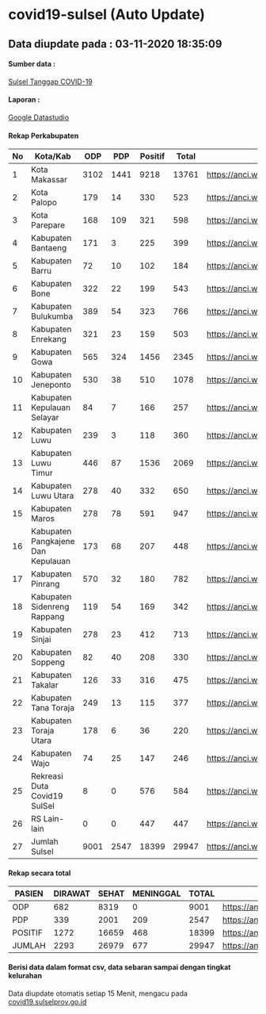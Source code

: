 
# covid19-sulsel (Auto Update)

## Data diupdate pada : 03-11-2020 18:35:09

#### Sumber data :
[Sulsel Tanggap COVID-19](https://covid19.sulselprov.go.id)

#### Laporan :
[Google Datastudio](https://datastudio.google.com/s/jythWGc1j4w)

#### Rekap Perkabupaten 
|No|Kota/Kab|ODP|PDP|Positif|Total|Link|
| --- | --- | --- | --- | --- | --- | --- |
|1|Kota Makassar|3102|1441|9218|13761|https://anci.web.id/cor/kota_makassar|
|2|Kota Palopo|179|14|330|523|https://anci.web.id/cor/kota_palopo|
|3|Kota Parepare|168|109|321|598|https://anci.web.id/cor/kota_parepare|
|4|Kabupaten Bantaeng|171|3|225|399|https://anci.web.id/cor/kabupaten_bantaeng|
|5|Kabupaten Barru|72|10|102|184|https://anci.web.id/cor/kabupaten_barru|
|6|Kabupaten Bone|322|22|199|543|https://anci.web.id/cor/kabupaten_bone|
|7|Kabupaten Bulukumba|389|54|323|766|https://anci.web.id/cor/kabupaten_bulukumba|
|8|Kabupaten Enrekang|321|23|159|503|https://anci.web.id/cor/kabupaten_enrekang|
|9|Kabupaten Gowa|565|324|1456|2345|https://anci.web.id/cor/kabupaten_gowa|
|10|Kabupaten Jeneponto|530|38|510|1078|https://anci.web.id/cor/kabupaten_jeneponto|
|11|Kabupaten Kepulauan Selayar|84|7|166|257|https://anci.web.id/cor/kabupaten_kepulauan_selayar|
|12|Kabupaten Luwu|239|3|118|360|https://anci.web.id/cor/kabupaten_luwu|
|13|Kabupaten Luwu Timur|446|87|1536|2069|https://anci.web.id/cor/kabupaten_luwu_timur|
|14|Kabupaten Luwu Utara|278|40|332|650|https://anci.web.id/cor/kabupaten_luwu_utara|
|15|Kabupaten Maros|278|78|591|947|https://anci.web.id/cor/kabupaten_maros|
|16|Kabupaten Pangkajene Dan Kepulauan|173|68|207|448|https://anci.web.id/cor/kabupaten_pangkajene_dan_kepulauan|
|17|Kabupaten Pinrang|570|32|180|782|https://anci.web.id/cor/kabupaten_pinrang|
|18|Kabupaten Sidenreng Rappang|119|54|169|342|https://anci.web.id/cor/kabupaten_sidenreng_rappang|
|19|Kabupaten Sinjai|278|23|412|713|https://anci.web.id/cor/kabupaten_sinjai|
|20|Kabupaten Soppeng|82|40|208|330|https://anci.web.id/cor/kabupaten_soppeng|
|21|Kabupaten Takalar|126|33|316|475|https://anci.web.id/cor/kabupaten_takalar|
|22|Kabupaten Tana Toraja|249|13|115|377|https://anci.web.id/cor/kabupaten_tana_toraja|
|23|Kabupaten Toraja Utara|178|6|36|220|https://anci.web.id/cor/kabupaten_toraja_utara|
|24|Kabupaten Wajo|74|25|147|246|https://anci.web.id/cor/kabupaten_wajo|
|25|Rekreasi Duta Covid19 SulSel|8|0|576|584|https://anci.web.id/cor/rekreasi_duta_covid19_sulsel|
|26|RS Lain-lain|0|0|447|447|https://anci.web.id/cor/rs_lain-lain|
|27|Jumlah Sulsel|9001|2547|18399|29947|https://anci.web.id/cor/jumlah_sulsel|

#### Rekap secara total

| PASIEN | DIRAWAT | SEHAT | MENINGGAL | TOTAL | LINK |
| ---- | -------- | ---- | ---- |  ---- | ---- |
| ODP | 682 | 8319 | 0 | 9001 | https://anci.web.id/cor/odp_detail.html |
| PDP | 339 | 2001 | 209 | 2547 | https://anci.web.id/cor/pdp_detail.html |
| POSITIF | 1272 | 16659 | 468 | 18399 | https://anci.web.id/cor/positif_detail.html |
| JUMLAH | 2293 | 26979 | 677 | 29947 | https://anci.web.id/cor/jumlah_sulsel/ |

 
#### Berisi data dalam format csv, data sebaran sampai dengan tingkat kelurahan

Data diupdate otomatis setiap 15 Menit, mengacu pada [covid19.sulselprov.go.id](https://covid19.sulselprov.go.id)

